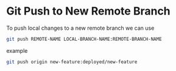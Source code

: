 # Git Push to New Remote Branch

To push local changes to a new remote branch we can use
```sh
git push REMOTE-NAME LOCAL-BRANCH-NAME:REMOTE-BRANCH-NAME
```
example
```sh
git push origin new-feature:deployed/new-feature
```